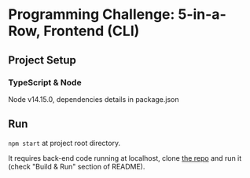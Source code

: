 # Programming Challenge: 5-in-a-Row, Frontend (CLI)

## Project Setup
### TypeScript & Node
Node v14.15.0, dependencies details in package.json

## Run
`npm start` at project root directory.

It requires back-end code running at localhost,
clone [the repo](https://github.com/wolettie/2020-genesys-5-in-row-backend-java)
and run it (check "Build & Run" section of README).
